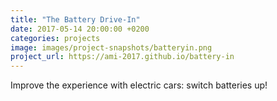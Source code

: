 ```yaml
---
title: "The Battery Drive-In"
date: 2017-05-14 20:00:00 +0200
categories: projects
image: images/project-snapshots/batteryin.png
project_url: https://ami-2017.github.io/battery-in
---
```


Improve the experience with electric cars: switch batteries up!
